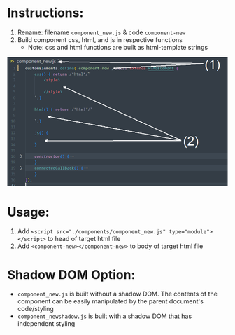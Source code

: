 # Instructions:
<!-- 1. Build component html/css within template-string of `htmlcss()`
2. Build component js within `script()`
3. Rename: filename `component_new.js` & code `component-new` -->

1. Rename: filename `component_new.js` & code `component-new`
2. Build component css, html, and js in respective functions
    - Note: css and html functions are built as html-template strings

<img src="./Example/readme_img.png" width=550>

# Usage:
1. Add `<script src="./components/component_new.js" type="module"></script>` to head of target html file
2. Add `<component-new></component-new>` to body of target html file

# Shadow DOM Option:
- `component_new.js` is built without a shadow DOM. The contents of the component can be easily manipulated by the parent document's code/styling
- `component_newshadow.js` is built with a shadow DOM that has independent styling
